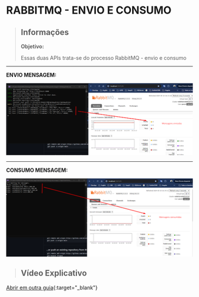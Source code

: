 # RABBITMQ - ENVIO E CONSUMO

> ## Informações
>
> **Objetivo:**     
>
> Essas duas APIs trata-se do processo RabbitMQ - envio e consumo

---
**ENVIO MENSAGEM:** 

<img src="https://github.com/abruno36/RabbitMQ/blob/master/AppOrderWorker/rabbitMQ_envio.png" alt="Protótipo"/>

---
**CONSUMO MENSAGEM:** 

<img src="https://github.com/abruno36/RabbitMQ/blob/master/WebAppOrder/rabbitMQ_consumo.png" alt="Protótipo"/>


> ## Vídeo Explicativo
>
[Abrir em outra guia](https://www.youtube.com/watch?v=jAYAinOWudQ){:target="_blank"}
